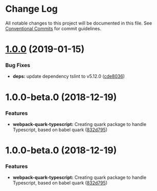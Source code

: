 # Change Log

All notable changes to this project will be documented in this file.
See [Conventional Commits](https://conventionalcommits.org) for commit guidelines.

# [1.0.0](https://github.com/thc-tools/webpack-laboratory/compare/@thc/webpack-quark-typescript@1.0.0-beta.0...@thc/webpack-quark-typescript@1.0.0) (2019-01-15)


### Bug Fixes

* **deps:** update dependency tslint to v5.12.0 ([cde8036](https://github.com/thc-tools/webpack-laboratory/commit/cde8036))






# 1.0.0-beta.0 (2018-12-19)


### Features

* **webpack-quark-typescript:** Creating quark package to handle Typescript, based on babel quark ([832d795](https://github.com/thc-tools/webpack-laboratory/commit/832d795))





# 1.0.0-beta.0 (2018-12-19)


### Features

* **webpack-quark-typescript:** Creating quark package to handle Typescript, based on babel quark ([832d795](https://github.com/thc-tools/webpack-laboratory/commit/832d795))
